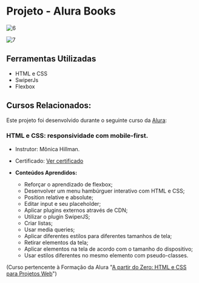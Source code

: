 # Projeto - Alura Books

![6](https://github.com/lehrissio/alura-books/assets/103052994/98fa135e-a559-4270-8936-4ec22916a129)

![7](https://github.com/lehrissio/alura-books/assets/103052994/ad4621a0-498e-4bc8-aad7-3ea6a3710856)


## Ferramentas Utilizadas
  * HTML e CSS
  * SwiperJs
  * Flexbox

## Cursos Relacionados:
Este projeto foi desenvolvido durante o seguinte curso da [Alura](https://www.alura.com.br/):



### HTML e CSS: responsividade com mobile-first.

  * Instrutor: Mônica Hillman.
  * Certificado: [Ver certificado](https://cursos.alura.com.br/certificate/418f08dc-38f7-4d20-864d-d12998b04e5e?lang=pt_BR)

  * **Conteúdos Aprendidos:**
    - Reforçar o aprendizado de flexbox;
    - Desenvolver um menu hambúrguer interativo com HTML e CSS;
    - Position relative e absolute;
    - Editar input e seu placeholder;
    - Aplicar plugins externos através de CDN;
    - Utilizar o plugin SwiperJS;
    - Criar listas;
    - Usar media queries;
    - Aplicar diferentes estilos para diferentes tamanhos de tela;
    - Retirar elementos da tela;
    - Aplicar elementos na tela de acordo com o tamanho do dispositivo;
    - Usar estilos diferentes no mesmo elemento com pseudo-classes.

(Curso pertencente à Formação da Alura "[A partir do Zero: HTML e CSS para Projetos Web](https://cursos.alura.com.br/degree/certificate/2e85c664-e5e4-450f-9994-074e43c763e0?lang=pt_BR)")
